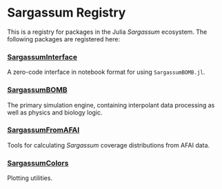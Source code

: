 # Sargassum Registry

This is a registry for packages in the Julia *Sargassum* ecosystem. The following packages are registered here:

### [SargassumInterface](https://github.com/70Gage70/SargassumInterface.jl)

A zero-code interface in notebook format for using `SargassumBOMB.jl`.

### [SargassumBOMB](https://github.com/70Gage70/SargassumBOMB.jl)

The primary simulation engine, containing interpolant data processing as well as physics and biology logic.

### [SargassumFromAFAI](https://github.com/70Gage70/SargassumFromAFAI.jl)

Tools for calculating *Sargassum* coverage distributions from AFAI data.

### [SargassumColors](https://github.com/70Gage70/SargassumColors.jl)

Plotting utilities.
